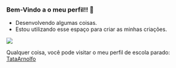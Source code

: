 ### Bem-Vindo a o meu perfil!! 💝


 - Desenvolvendo algumas coisas.
 - Estou utilizando esse espaço para criar as minhas criações.

![](https://media.tenor.com/vZZEPrwfe6AAAAAi/happy-amine.gif)





Qualquer coisa, você pode visitar o meu perfil de escola parado:
[TataArnolfo](https://github.com/TataArnolfo/TataArnolfo)
